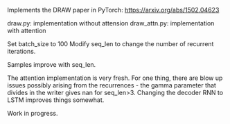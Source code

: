 Implements the DRAW paper in PyTorch:
https://arxiv.org/abs/1502.04623

draw.py: implementation without attension
draw_attn.py: implementation with attention

Set batch_size to 100
Modify seq_len to change the number of recurrent iterations.

Samples improve with seq_len. 

The attention implementation is very fresh. For one thing, there are blow up issues possibly arising from the recurrences - the gamma parameter that divides in the writer gives nan for seq_len>3. Changing the decoder RNN to LSTM improves things somewhat.


Work in progress.